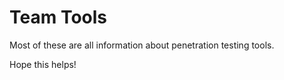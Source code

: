 # Team Tools

Most of these are all information about penetration testing tools.

Hope  this helps!
